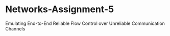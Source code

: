 # Networks-Assignment-5

Emulating End-to-End Reliable Flow Control over Unreliable Communication Channels
